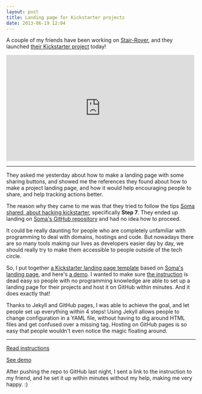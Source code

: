 ```yaml
---
layout: post
title: Landing page for Kickstarter projects
date: 2013-06-19 12:04
---
```


A couple of my friends have been working on [Stair-Rover](http://stair-rover.com), and they launched [their Kickstarter project](http://kck.st/12bbLkw) today!

<iframe src="http://player.vimeo.com/video/67177468?portrait=0" width="500" height="281" frameborder="0" webkitAllowFullScreen mozallowfullscreen allowFullScreen></iframe>

---

They asked me yesterday about how to make a landing page with some sharing buttons, and showed me the references they found about how to make a project landing page, and how it would help encouraging people to share, and help tracking actions better.

The reason why they came to me was that they tried to follow the tips [Soma shared, about hacking kickstarter](http://www.fourhourworkweek.com/blog/2012/12/18/hacking-kickstarter-how-to-raise-100000-in-10-days-includes-successful-templates-e-mails-etc/), specifically **Step 7**. They ended up landing on [Soma's GitHub repository](https://github.com/somawater/kickstarter) and had no idea how to proceed.

It could be really daunting for people who are completely unfamiliar with programming to deal with domains, hostings and code. But nowadays there are so many tools making our lives as developers easier day by day, we should really try to make them accessible to people outside of the tech circle.

So, I put together [a Kickstarter landing page template](https://github.com/muan/kickstarter) based on [Soma's landing page](http://www.somawater.co/ksshare/), and here's [a demo](http://muan.co/kickstarter). I wanted to make sure [the instruction](https://github.com/muan/kickstarter#instruction) is dead easy so people with no programming knowledge are able to set up a landing page for their projects and host it on GitHub within minutes. And it does exactly that!

Thanks to Jekyll and GitHub pages, I was able to achieve the goal, and let people set up everything within 4 steps! Using Jekyll allows people to change configuration in a YAML file, without having to dig around HTML files and get confused over a missing tag. Hosting on GitHub pages is so easy that people wouldn't even notice the magic floating around.

---

<a href="https://github.com/muan/kickstarter#instruction" class="big-button blue">Read instructions</a>

<a href="http://muan.co/kickstarter" class="big-button green">See demo</a>

After pushing the repo to GitHub last night, I sent a link to the instruction to my friend, and he set it up within minutes without my help, making me very happy. :)